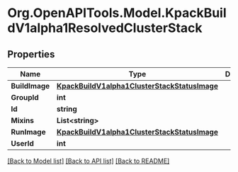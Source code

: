 
# Org.OpenAPITools.Model.KpackBuildV1alpha1ResolvedClusterStack

## Properties

Name | Type | Description | Notes
------------ | ------------- | ------------- | -------------
**BuildImage** | [**KpackBuildV1alpha1ClusterStackStatusImage**](KpackBuildV1alpha1ClusterStackStatusImage.md) |  | [optional] 
**GroupId** | **int** |  | [optional] 
**Id** | **string** |  | [optional] 
**Mixins** | **List&lt;string&gt;** |  | [optional] 
**RunImage** | [**KpackBuildV1alpha1ClusterStackStatusImage**](KpackBuildV1alpha1ClusterStackStatusImage.md) |  | [optional] 
**UserId** | **int** |  | [optional] 

[[Back to Model list]](../README.md#documentation-for-models)
[[Back to API list]](../README.md#documentation-for-api-endpoints)
[[Back to README]](../README.md)

